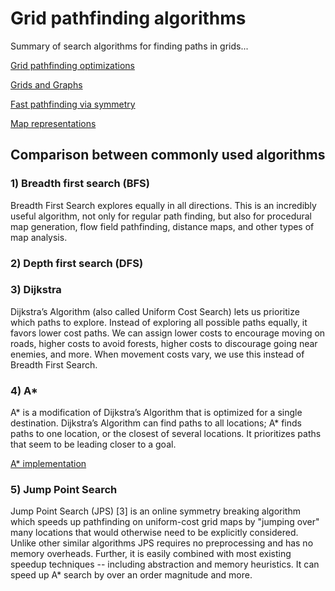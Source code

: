 # Grid pathfinding algorithms

Summary of search algorithms for finding paths in grids...

[Grid pathfinding optimizations](https://www.redblobgames.com/pathfinding/grids/algorithms.html)

[Grids and Graphs](https://www.redblobgames.com/pathfinding/grids/graphs.html)

[Fast pathfinding via symmetry](http://aigamedev.com/open/tutorial/symmetry-in-pathfinding/)

[Map representations](http://theory.stanford.edu/~amitp/GameProgramming/MapRepresentations.html)

## Comparison between commonly used algorithms

### 1) Breadth first search (BFS)

Breadth First Search explores equally in all directions. This is an incredibly useful algorithm, not only for regular path finding, but also for procedural map generation, flow field pathfinding, distance maps, and other types of map analysis.

### 2) Depth first search (DFS)

### 3) Dijkstra

Dijkstra’s Algorithm (also called Uniform Cost Search) lets us prioritize which paths to explore. Instead of exploring all possible paths equally, it favors lower cost paths. We can assign lower costs to encourage moving on roads, higher costs to avoid forests, higher costs to discourage going near enemies, and more. When movement costs vary, we use this instead of Breadth First Search.

### 4) A*

A* is a modification of Dijkstra’s Algorithm that is optimized for a single destination. Dijkstra’s Algorithm can find paths to all locations; A* finds paths to one location, or the closest of several locations. It prioritizes paths that seem to be leading closer to a goal.

[A* implementation](https://www.redblobgames.com/pathfinding/a-star/implementation.html)

### 5) Jump Point Search
   
Jump Point Search (JPS) [3] is an online symmetry breaking algorithm which speeds up pathfinding on uniform-cost grid maps by "jumping over" many locations that would otherwise need to be explicitly considered. Unlike other similar algorithms JPS requires no preprocessing and has no memory overheads. Further, it is easily combined with most existing speedup techniques -- including abstraction and memory heuristics. It can speed up A* search by over an order magnitude and more.